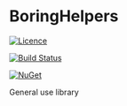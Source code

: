 # BoringHelpers
[![Licence](https://img.shields.io/github/license/bcronce/BoringHelpers.svg)](LICENSE)

[![Build Status](https://travis-ci.org/bcronce/BoringHelpers.svg?branch=master)](https://travis-ci.org/bcronce/BoringHelpers)

[![NuGet](https://img.shields.io/nuget/v/BoringHelpers.svg)](https://www.nuget.org/packages/BoringHelpers/)

General use library
